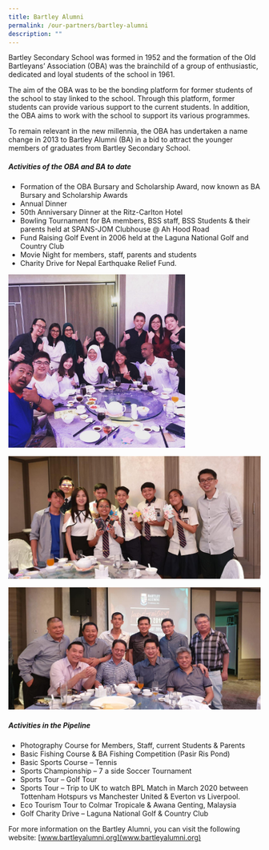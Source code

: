 ```yaml
---
title: Bartley Alumni
permalink: /our-partners/bartley-alumni
description: ""
---
```

Bartley Secondary School was formed in 1952 and the formation of the Old Bartleyans’ Association (OBA) was the brainchild of a group of enthusiastic, dedicated and loyal students of the school in 1961.

The aim of the OBA was to be the bonding platform for former students of the school to stay linked to the school. Through this platform, former students can provide various support to the current students. In addition, the OBA aims to work with the school to support its various programmes.

To remain relevant in the new millennia, the OBA has undertaken a name change in 2013 to Bartley Alumni (BA) in a bid to attract the younger members of graduates from Bartley Secondary School.


##### Activities of the OBA and BA to date
* Formation of the OBA Bursary and Scholarship Award, now known as BA Bursary and Scholarship Awards
* Annual Dinner
* 50th Anniversary Dinner at the Ritz-Carlton Hotel
* Bowling Tournament for BA members, BSS staff, BSS Students & their parents held at SPANS-JOM Clubhouse @ Ah Hood Road
* Fund Raising Golf Event in 2006 held at the Laguna National Golf and Country Club
* Movie Night for members, staff, parents and students
* Charity Drive for Nepal Earthquake Relief Fund.

<img src="/images/Alumni%20@%20BA%20Dinner%202019.jpeg" 
     style="width:70%">

![](/images/Current%20Bartleyans%20@%20BA%20Dinner%202019.jpeg)

![](/images/Strong%20friendship%20among%20BA%20@%20BA%20Dinner%202019.jpeg)

##### Activities in the Pipeline 
* Photography Course for Members, Staff, current Students & Parents
* Basic Fishing Course & BA Fishing Competition (Pasir Ris Pond)
* Basic Sports Course – Tennis
* Sports Championship – 7 a side Soccer Tournament
* Sports Tour – Golf Tour
* Sports Tour – Trip to UK to watch BPL Match in March 2020 between Tottenham Hotspurs vs Manchester United & Everton vs Liverpool.
* Eco Tourism Tour to Colmar Tropicale & Awana Genting, Malaysia
* Golf Charity Drive – Laguna National Golf & Country Club


For more information on the Bartley Alumni, you can visit the following website:  [www.bartleyalumni.org](www.bartleyalumni.org)